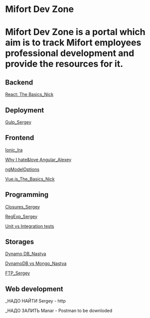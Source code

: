 # Mifort Dev Zone

# Mifort Dev Zone is a portal which aim is to track Mifort employees professional development and provide the resources for it.

## Backend
[React: The Basics_Nick](./Backend/React:_TheBasics_Nick.md)

## Deployment
[Gulp_Sergey](./Deployment/Gulp_Sergey.md)

## Frontend
[Ionic_Ira](./Frontend/Ionic_Ira.md)

[Why I hate&love Angular_Alexey](./Frontend/Why_I_hate&love_Angular-Alexey.md)

[ngModelOptions](./Frontend/ngModelOptions.md)

[Vue.js_The_Basics_Nick](./Frontend/Vue.js_The_Basics_Nick.md)

## Programming
[Closures_Sergey](./Programming/Closures_Sergey.md)

[RegExp_Sergey](.Programming/Closures_Sergey.md)

[Unit vs Integration tests](./Programming/Unit_vs_Integration_+_mock_vs_stub.md)

## Storages
[Dynamo DB_Nastya](./Storages/DynamoDB_Nastya.md)

[DynamoDB vs Mongo_Nastya](./Storages/ENG.DynamoDB_vs_MongoDB-Nastya.md)

[FTP_Sergey](./Storages/FTP_Sergey.md)

## Web development
_НАДО НАЙТИ Sergey - http

_НАДО ЗАЛИТЬ Manar - Postman to be downloded
